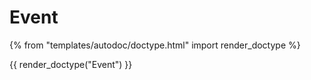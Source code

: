 # Event

{% from "templates/autodoc/doctype.html" import render_doctype %}

{{ render_doctype("Event") }}

<!-- jinja --><!-- static -->
